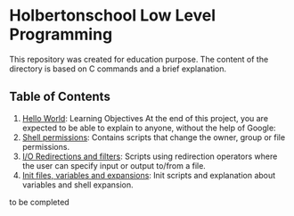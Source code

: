 # Holbertonschool Low Level Programming

This repository was created for education purpose. The content of the directory is based on C commands and a brief explanation.

## Table of Contents

1. [Hello World]([./basics](https://github.com/add1ktion/holbertonschool-low_level_programming/tree/main/hello_world)): Learning Objectives
At the end of this project, you are expected to be able to explain to anyone, without the help of Google:
2. [Shell permissions](./permissions): Contains scripts that change the owner, group or file permissions.
3. [I/O Redirections and filters](./io_redirections_and_filters): Scripts using redirection operators where the user can specify input or output to/from a file.
4. [Init files, variables and expansions](./init_files_variables_and_expansions): Init scripts and explanation about variables and shell expansion.

to be completed
